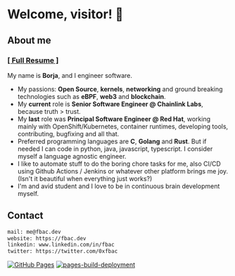 # Welcome, visitor! 👋

## About me

### [[ Full Resume ]](resume.md)

My name is **Borja**, and I engineer software.

- My passions: **Open Source**, **kernels**, **networking** and ground breaking technologies such as **eBPF**, **web3** and **blockchain**.
- My **current** role is **Senior Software Engineer @ Chainlink Labs**, because truth > trust.
- My **last** role was **Principal Software Engineer @ Red Hat**, working mainly with OpenShift/Kubernetes, container runtimes, developing tools, contributing, bugfixing and all that.
- Preferred programming languages are **C**, **Golang** and **Rust**. But if needed I can code in python, java, javascript, typescript. I consider myself a language agnostic engineer.
- I like to automate stuff to do the boring chore tasks for me, also CI/CD using Github Actions / Jenkins or whatever other platform brings me joy. (Isn't it beautiful when everything just works?)
- I'm and avid student and I love to be in continuous brain development myself.

## Contact

```bash
mail: me@fbac.dev
website: https://fbac.dev
linkedin: www.linkedin.com/in/fbac
twitter: https://twitter.com/0xfbac
```

[![GitHub Pages](https://github.com/fbac/fbac.dev/actions/workflows/push-to-ghpages.yaml/badge.svg)](https://github.com/fbac/fbac.dev/actions/workflows/push-to-ghpages.yaml)
[![pages-build-deployment](https://github.com/fbac/fbac.dev/actions/workflows/pages/pages-build-deployment/badge.svg)](https://github.com/fbac/fbac.dev/actions/workflows/pages/pages-build-deployment)
